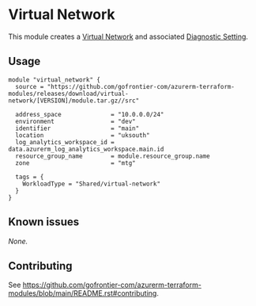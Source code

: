 # Virtual Network

This module creates a [Virtual Network](https://registry.terraform.io/providers/hashicorp/azurerm/latest/docs/resources/virtual_network) and associated [Diagnostic Setting](https://registry.terraform.io/providers/hashicorp/azurerm/latest/docs/resources/monitor_diagnostic_setting).

## Usage

```hcl
module "virtual_network" {
  source = "https://github.com/gofrontier-com/azurerm-terraform-modules/releases/download/virtual-network/[VERSION]/module.tar.gz//src"

  address_space              = "10.0.0.0/24"
  environment                = "dev"
  identifier                 = "main"
  location                   = "uksouth"
  log_analytics_workspace_id = data.azurerm_log_analytics_workspace.main.id
  resource_group_name        = module.resource_group.name
  zone                       = "mtg"

  tags = {
    WorkloadType = "Shared/virtual-network"
  }
}
```

## Known issues

_None._

## Contributing

See <https://github.com/gofrontier-com/azurerm-terraform-modules/blob/main/README.rst#contributing>.

